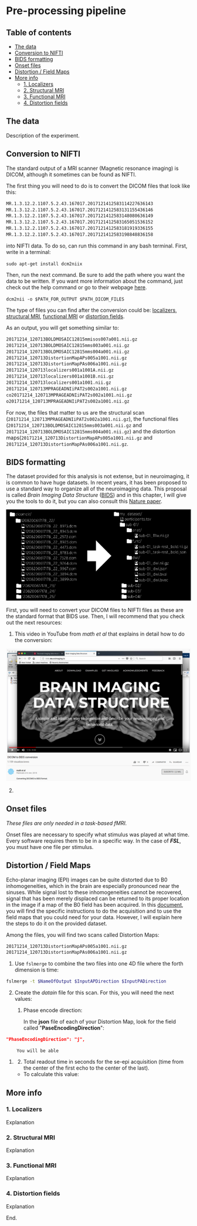 
# Pre-processing pipeline <!-- omit in toc -->

## Table of contents <!-- omit in toc -->

- [The data](#the-data)
- [Conversion to NIFTI](#conversion-to-nifti)
- [BIDS formatting](#bids-formatting)
- [Onset files](#onset-files)
- [Distortion / Field Maps](#distortion--field-maps)
- [More info](#more-info)
  - [1. Localizers](#1-localizers)
  - [2. Structural MRI](#2-structural-mri)
  - [3. Functional MRI](#3-functional-mri)
  - [4. Distortion fields](#4-distortion-fields)
  
## The data

Description of the experiment.

## Conversion to NIFTI

The standard output of a MRI scanner (Magnetic resonance imaging) is DICOM, although it sometimes can be found as NIFTI.

The first thing you will need to do is to convert the DICOM files that look like this:

``` bash
MR.1.3.12.2.1107.5.2.43.167017.2017121412583114227636143
MR.1.3.12.2.1107.5.2.43.167017.2017121412583131155436146
MR.1.3.12.2.1107.5.2.43.167017.2017121412583148080636149
MR.1.3.12.2.1107.5.2.43.167017.2017121412583165051536152
MR.1.3.12.2.1107.5.2.43.167017.2017121412583181919336155
MR.1.3.12.2.1107.5.2.43.167017.2017121412583198848836158
```

into NIFTI data. To do so, can run this command in any bash terminal.
First, write in a terminal:

`sudo apt-get install dcm2niix`

Then, run the next command. Be sure to add the path where you want the data to be written. If you want more information about the command, just check out the help command or go to their webpage [here](https://github.com/rordenlab/dcm2niix).

`dcm2nii -o $PATH_FOR_OUTPUT $PATH_DICOM_FILES`

The type of files you can find after the conversion could be: [localizers](#1-localizers), [structural MRI](#2-structural-mri), [functional MRI](#3-functional-mri) or [distortion fields](#4-distortion-fields).

As an output, you will get something similar to:

``` bash
20171214_120713BOLDMOSAIC12815mmisos007a001.nii.gz
20171214_120713BOLDMOSAIC12815mms003a001.nii.gz
20171214_120713BOLDMOSAIC12815mms004a001.nii.gz
20171214_120713DistortionMapAPs005a1001.nii.gz
20171214_120713DistortionMapPAs006a1001.nii.gz
20171214_120713localizers001a1001A.nii.gz
20171214_120713localizers001a1001B.nii.gz
20171214_120713localizers001a1001.nii.gz
20171214_120713MPRAGEADNIiPAT2s002a1001.nii.gz
co20171214_120713MPRAGEADNIiPAT2s002a1001.nii.gz
o20171214_120713MPRAGEADNIiPAT2s002a1001.nii.gz
```

For now, the files that matter to us are the structural scan (`20171214_120713MPRAGEADNIiPAT2s002a1001.nii.gz`), the functional files (`20171214_120713BOLDMOSAIC12815mms003a001.nii.gz` and `20171214_120713BOLDMOSAIC12815mms004a001.nii.gz`) and the distortion maps(`20171214_120713DistortionMapAPs005a1001.nii.gz` and `20171214_120713DistortionMapPAs006a1001.nii.gz`.

## BIDS formatting

The dataset provided for this analysis is not extense, but in neuroimaging, it is common to have huge datasets. In recent years, it has been proposed to use a standard way to organize all of the neuroimaging data. This proposal is called *Brain Imaging Data Structure* ([BIDS](https://bids.neuroimaging.io/)) and in this chapter, I will give you the tools to do it, but you can also consult this [Nature paper](https://www.nature.com/articles/sdata201644).

![alt text](https://raw.githubusercontent.com/ZaidaEMtzMo/how2fMRI/master/Media/Figure1.png "BIDS formatting example. As found in <https://bids.neuroimaging.io/>")

First, you will need to convert your DICOM files to NIFTI files as these are the standard format that BIDS use. Then, I will recommend that you check out the next resources:

1. This video in YouTube from _math et al_ that explains in detail how to do the conversion:

[![alt text](https://raw.githubusercontent.com/ZaidaEMtzMo/how2fMRI/master/Media/Figure2.png "DICOM to BIDS conversion by math et al on YouTube 2018.")](https://www.youtube.com/watch?v=pAv9WuyyF3g)

2. 

## Onset files

*These files are only needed in a task-based fMRI.*

Onset files are necessary to specify what stimulus was played at what time. Every software requires them to be in a specific way. In the case of **_FSL_**, you must have one file per stimulus.

## Distortion / Field Maps

Echo-planar imaging (EPI) images can be quite distorted due to B0 inhomogeneities, which in the brain are especially pronounced near the sinuses. While signal lost to these inhomogeneities cannot be recovered, signal that has been merely displaced can be returned to its proper location in the image if a map of the B0 field has been acquired. In this [document](https://lcni.uoregon.edu/kb-articles/kb-0003), you will find the specific instructions to do the acquisition and to use the field maps that you could need for your data. However, I will explain here the steps to do it on the provided dataset.

Among the files, you will find two scans called Distortion Maps:

``` bash
20171214_120713DistortionMapAPs005a1001.nii.gz
20171214_120713DistortionMapPAs006a1001.nii.gz
```

1. Use `fslmerge` to combine the two files into one 4D file where the forth dimension is time:

``` bash
fslmerge -t $NameOfOutput $InputAPDirection $InputPADirection
```

2. Create the *datain* file for this scan. For this, you will need the next values:

   1. Phase encode direction:

        In the **json** file of each of your Distortion Map, look for the field called  "**PaseEncodingDirection**":
  
``` json
"PhaseEncodingDirection": "j",
```

        You will be able
        
   1. 2. Total readout time in seconds for the se-epi acquisition (time from the center of the first echo to the center of the last).
      - To calculate this value:

## More info

### 1. Localizers

Explanation

### 2. Structural MRI

Explanation

### 3. Functional MRI

Explanation

### 4. Distortion fields

Explanation

End.
